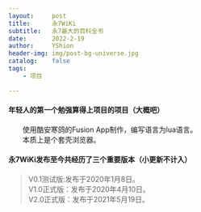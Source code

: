 ```yaml
---
layout:     post
title:      永7WiKi
subtitle:   永7最大的百科全书
date:       2022-2-19
author:     YShion
header-img: img/post-bg-universe.jpg
catalog:    false
tags:
    - 项目

---
```

#### **年轻人的第一个勉强算得上项目的项目（大概吧）**    

&emsp;&emsp;使用酷安寒鸽的Fusion App制作，编写语言为lua语言。  
&emsp;&emsp;本质上是个套壳浏览器。   

#### 永7WiKi发布至今共经历了三个重要版本（小更新不计入）   

> V0.1测试版:发布于2020年1月8日。     
> V1.0正式版：发布于2020年4月10日。   
> V2.0正式版：发布于2021年5月19日。    


